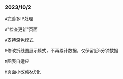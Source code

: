 ### 2023/10/2

`A`完善多IP处理

`A`"检查更新"页面

`A`支持深色模式

`M`修改折线图展示模式，不再累计数据，仅保留近5分钟数据

`M`图表自适应

`M`页面小改动&优化